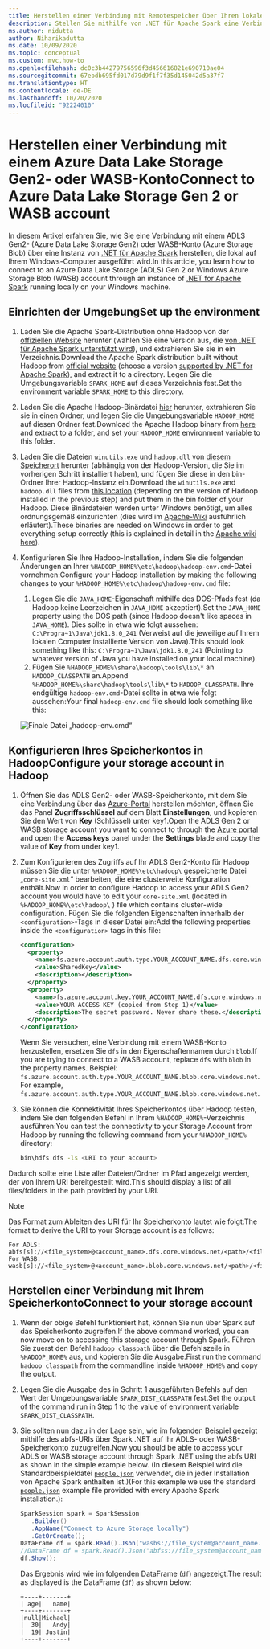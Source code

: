 ```yaml
---
title: Herstellen einer Verbindung mit Remotespeicher über Ihren lokalen Computer
description: Stellen Sie mithilfe von .NET für Apache Spark eine Verbindung mit Azure Storage-Konten über Ihren lokalen Computer her.
ms.author: nidutta
author: Niharikadutta
ms.date: 10/09/2020
ms.topic: conceptual
ms.custom: mvc,how-to
ms.openlocfilehash: dc0c3b44279756596f3d456616821e690710ae04
ms.sourcegitcommit: 67ebdb695fd017d79d9f1f7f35d145042d5a37f7
ms.translationtype: HT
ms.contentlocale: de-DE
ms.lasthandoff: 10/20/2020
ms.locfileid: "92224010"
---
```

# <a name="connect-to-azure-data-lake-storage-gen-2-or-wasb-account"></a><span data-ttu-id="7b237-103">Herstellen einer Verbindung mit einem Azure Data Lake Storage Gen2- oder WASB-Konto</span><span class="sxs-lookup"><span data-stu-id="7b237-103">Connect to Azure Data Lake Storage Gen 2 or WASB account</span></span>

<span data-ttu-id="7b237-104">In diesem Artikel erfahren Sie, wie Sie eine Verbindung mit einem ADLS Gen2- (Azure Data Lake Storage Gen2) oder WASB-Konto (Azure Storage Blob) über eine Instanz von [.NET für Apache Spark](https://github.com/dotnet/spark) herstellen, die lokal auf Ihrem Windows-Computer ausgeführt wird.</span><span class="sxs-lookup"><span data-stu-id="7b237-104">In this article, you learn how to connect to an Azure Data Lake Storage (ADLS) Gen 2 or Windows Azure Storage Blob (WASB) account through an instance of [.NET for Apache Spark](https://github.com/dotnet/spark) running locally on your Windows machine.</span></span>

## <a name="set-up-the-environment"></a><span data-ttu-id="7b237-105">Einrichten der Umgebung</span><span class="sxs-lookup"><span data-stu-id="7b237-105">Set up the environment</span></span>

1. <span data-ttu-id="7b237-106">Laden Sie die Apache Spark-Distribution ohne Hadoop von der [offiziellen Website](https://archive.apache.org/dist/spark/) herunter (wählen Sie eine Version aus, die [von .NET für Apache Spark unterstützt wird](https://github.com/dotnet/spark#supported-apache-spark)), und extrahieren Sie sie in ein Verzeichnis.</span><span class="sxs-lookup"><span data-stu-id="7b237-106">Download the Apache Spark distribution built without Hadoop from [official website](https://archive.apache.org/dist/spark/) (choose a version [supported by .NET for Apache Spark](https://github.com/dotnet/spark#supported-apache-spark)), and extract it to a directory.</span></span> <span data-ttu-id="7b237-107">Legen Sie die Umgebungsvariable `SPARK_HOME` auf dieses Verzeichnis fest.</span><span class="sxs-lookup"><span data-stu-id="7b237-107">Set the environment variable `SPARK_HOME` to this directory.</span></span>
2. <span data-ttu-id="7b237-108">Laden Sie die Apache Hadoop-Binärdatei [hier](http://hadoop.apache.org/releases.html) herunter, extrahieren Sie sie in einen Ordner, und legen Sie die Umgebungsvariable `HADOOP_HOME` auf diesen Ordner fest.</span><span class="sxs-lookup"><span data-stu-id="7b237-108">Download the Apache Hadoop binary from [here](http://hadoop.apache.org/releases.html) and extract to a folder, and set your `HADOOP_HOME` environment variable to this folder.</span></span>
3. <span data-ttu-id="7b237-109">Laden Sie die Dateien `winutils.exe` und `hadoop.dll` von [diesem Speicherort](https://github.com/cdarlint/winutils) herunter (abhängig von der Hadoop-Version, die Sie im vorherigen Schritt installiert haben), und fügen Sie diese in den bin-Ordner Ihrer Hadoop-Instanz ein.</span><span class="sxs-lookup"><span data-stu-id="7b237-109">Download the `winutils.exe` and `hadoop.dll` files from [this location](https://github.com/cdarlint/winutils) (depending on the version of Hadoop installed in the previous step) and put them in the bin folder of your Hadoop.</span></span> <span data-ttu-id="7b237-110">Diese Binärdateien werden unter Windows benötigt, um alles ordnungsgemäß einzurichten (dies wird im [Apache-Wiki](https://cwiki.apache.org/confluence/display/HADOOP2/WindowsProblems) ausführlich erläutert).</span><span class="sxs-lookup"><span data-stu-id="7b237-110">These binaries are needed on Windows in order to get everything setup correctly (this is explained in detail in the [Apache wiki here](https://cwiki.apache.org/confluence/display/HADOOP2/WindowsProblems)).</span></span>
4. <span data-ttu-id="7b237-111">Konfigurieren Sie Ihre Hadoop-Installation, indem Sie die folgenden Änderungen an Ihrer `%HADOOP_HOME%\etc\hadoop\hadoop-env.cmd`-Datei vornehmen:</span><span class="sxs-lookup"><span data-stu-id="7b237-111">Configure your Hadoop installation by making the following changes to your `%HADOOP_HOME%\etc\hadoop\hadoop-env.cmd` file:</span></span>
    1. <span data-ttu-id="7b237-112">Legen Sie die `JAVA_HOME`-Eigenschaft mithilfe des DOS-Pfads fest (da Hadoop keine Leerzeichen in `JAVA_HOME` akzeptiert).</span><span class="sxs-lookup"><span data-stu-id="7b237-112">Set the `JAVA_HOME` property using the DOS path (since Hadoop doesn't like spaces in `JAVA_HOME`).</span></span> <span data-ttu-id="7b237-113">Dies sollte in etwa wie folgt aussehen: `C:\Progra~1\Java\jdk1.8.0_241` (Verweist auf die jeweilige auf Ihrem lokalen Computer installierte Version von Java).</span><span class="sxs-lookup"><span data-stu-id="7b237-113">This should look something like this: `C:\Progra~1\Java\jdk1.8.0_241` (Pointing to whatever version of Java you have installed on your local machine).</span></span>
    2. <span data-ttu-id="7b237-114">Fügen Sie `%HADOOP_HOME%\share\hadoop\tools\lib\*` an `HADOOP_CLASSPATH` an.</span><span class="sxs-lookup"><span data-stu-id="7b237-114">Append `%HADOOP_HOME%\share\hadoop\tools\lib\*` to `HADOOP_CLASSPATH`.</span></span>
    <span data-ttu-id="7b237-115">Ihre endgültige `hadoop-env.cmd`-Datei sollte in etwa wie folgt aussehen:</span><span class="sxs-lookup"><span data-stu-id="7b237-115">Your final `hadoop-env.cmd` file should look something like this:</span></span>

    ![Finale Datei „hadoop-env.cmd“](./media/connect-external-sources/hadoop-env.png)

## <a name="configure-your-storage-account-in-hadoop"></a><span data-ttu-id="7b237-117">Konfigurieren Ihres Speicherkontos in Hadoop</span><span class="sxs-lookup"><span data-stu-id="7b237-117">Configure your storage account in Hadoop</span></span>

1. <span data-ttu-id="7b237-118">Öffnen Sie das ADLS Gen2- oder WASB-Speicherkonto, mit dem Sie eine Verbindung über das [Azure-Portal](https://portal.azure.com) herstellen möchten, öffnen Sie das Panel **Zugriffsschlüssel** auf dem Blatt **Einstellungen**, und kopieren Sie den Wert von **Key** (Schlüssel) unter key1.</span><span class="sxs-lookup"><span data-stu-id="7b237-118">Open the ADLS Gen 2 or WASB storage account you want to connect to through the [Azure portal](https://portal.azure.com) and open the **Access keys** panel under the **Settings** blade and copy the value of **Key** from under key1.</span></span>
2. <span data-ttu-id="7b237-119">Zum Konfigurieren des Zugriffs auf Ihr ADLS Gen2-Konto für Hadoop müssen Sie die unter `%HADOOP_HOME%\etc\hadoop\` gespeicherte Datei „`core-site.xml`“ bearbeiten, die eine clusterweite Konfiguration enthält.</span><span class="sxs-lookup"><span data-stu-id="7b237-119">Now in order to configure Hadoop to access your ADLS Gen2 account you would have to edit your `core-site.xml` (located in `%HADOOP_HOME%\etc\hadoop\` ) file which contains cluster-wide configuration.</span></span> <span data-ttu-id="7b237-120">Fügen Sie die folgenden Eigenschaften innerhalb der `<configuration>`-Tags in dieser Datei ein:</span><span class="sxs-lookup"><span data-stu-id="7b237-120">Add the following properties inside the `<configuration>` tags in this file:</span></span>

    ```xml
    <configuration>
      <property>
        <name>fs.azure.account.auth.type.YOUR_ACCOUNT_NAME.dfs.core.windows.net</name>
        <value>SharedKey</value>
        <description></description>
      </property>
      <property>
        <name>fs.azure.account.key.YOUR_ACCOUNT_NAME.dfs.core.windows.net</name>
        <value>YOUR ACCESS KEY (copied from Step 1)</value>
        <description>The secret password. Never share these.</description>
      </property>
    </configuration>
    ```

    <span data-ttu-id="7b237-121">Wenn Sie versuchen, eine Verbindung mit einem WASB-Konto herzustellen, ersetzen Sie `dfs` in den Eigenschaftennamen durch `blob`.</span><span class="sxs-lookup"><span data-stu-id="7b237-121">If you are trying to connect to a WASB account, replace `dfs` with `blob` in the property names.</span></span> <span data-ttu-id="7b237-122">Beispiel: `fs.azure.account.auth.type.YOUR_ACCOUNT_NAME.blob.core.windows.net`.</span><span class="sxs-lookup"><span data-stu-id="7b237-122">For example, `fs.azure.account.auth.type.YOUR_ACCOUNT_NAME.blob.core.windows.net`.</span></span>
3. <span data-ttu-id="7b237-123">Sie können die Konnektivität Ihres Speicherkontos über Hadoop testen, indem Sie den folgenden Befehl in Ihrem `%HADOOP_HOME%`-Verzeichnis ausführen:</span><span class="sxs-lookup"><span data-stu-id="7b237-123">You can test the connectivity to your Storage Account from Hadoop by running the following command from your `%HADOOP_HOME%` directory:</span></span>

    ```bash
    bin\hdfs dfs -ls <URI to your account>
    ```

<span data-ttu-id="7b237-124">Dadurch sollte eine Liste aller Dateien/Ordner im Pfad angezeigt werden, der von Ihrem URI bereitgestellt wird.</span><span class="sxs-lookup"><span data-stu-id="7b237-124">This should display a list of all files/folders in the path provided by your URI.</span></span>

> [!NOTE]
> <span data-ttu-id="7b237-125">Das Format zum Ableiten des URI für Ihr Speicherkonto lautet wie folgt:</span><span class="sxs-lookup"><span data-stu-id="7b237-125">The format to derive the URI to your Storage account is as follows:</span></span>
>
> ```
> For ADLS: abfs[s]://<file_system>@<account_name>.dfs.core.windows.net/<path>/<file_name>
> For WASB: wasb[s]://<file_system>@<account_name>.blob.core.windows.net/<path>/<file_name>
> ```

## <a name="connect-to-your-storage-account"></a><span data-ttu-id="7b237-126">Herstellen einer Verbindung mit Ihrem Speicherkonto</span><span class="sxs-lookup"><span data-stu-id="7b237-126">Connect to your storage account</span></span>

1. <span data-ttu-id="7b237-127">Wenn der obige Befehl funktioniert hat, können Sie nun über Spark auf das Speicherkonto zugreifen.</span><span class="sxs-lookup"><span data-stu-id="7b237-127">If the above command worked, you can now move on to accessing this storage account through Spark.</span></span> <span data-ttu-id="7b237-128">Führen Sie zuerst den Befehl `hadoop classpath` über die Befehlszeile in `%HADOOP_HOME%` aus, und kopieren Sie die Ausgabe.</span><span class="sxs-lookup"><span data-stu-id="7b237-128">First run the command `hadoop classpath` from the commandline inside `%HADOOP_HOME%` and copy the output.</span></span>
2. <span data-ttu-id="7b237-129">Legen Sie die Ausgabe des in Schritt 1 ausgeführten Befehls auf den Wert der Umgebungsvariable `SPARK_DIST_CLASSPATH` fest.</span><span class="sxs-lookup"><span data-stu-id="7b237-129">Set the output of the command run in Step 1 to the value of environment variable `SPARK_DIST_CLASSPATH`.</span></span>
3. <span data-ttu-id="7b237-130">Sie sollten nun dazu in der Lage sein, wie im folgenden Beispiel gezeigt mithilfe des abfs-URIs über Spark .NET auf Ihr ADLS- oder WASB-Speicherkonto zuzugreifen.</span><span class="sxs-lookup"><span data-stu-id="7b237-130">Now you should be able to access your ADLS or WASB storage account through Spark .NET using the abfs URI as shown in the simple example below.</span></span> <span data-ttu-id="7b237-131">(In diesem Beispiel wird die Standardbeispieldatei [`people.json`](https://github.com/apache/spark/blob/master/examples/src/main/resources/people.json) verwendet, die in jeder Installation von Apache Spark enthalten ist.)</span><span class="sxs-lookup"><span data-stu-id="7b237-131">(For this example we use the standard [`people.json`](https://github.com/apache/spark/blob/master/examples/src/main/resources/people.json) example file provided with every Apache Spark installation.):</span></span>

    ```csharp
    SparkSession spark = SparkSession
       .Builder()
       .AppName("Connect to Azure Storage locally")
       .GetOrCreate();
    DataFrame df = spark.Read().Json("wasbs://file_system@account_name.blob.core.windows.net/path/people.json");
    //DataFrame df = spark.Read().Json("abfss://file_system@account_name.dfs.core.windows.net/path/file.json");
    df.Show();
    ```

    <span data-ttu-id="7b237-132">Das Ergebnis wird wie im folgenden DataFrame (`df`) angezeigt:</span><span class="sxs-lookup"><span data-stu-id="7b237-132">The result as displayed is the DataFrame (`df`) as shown below:</span></span>

    ```text
    +----+-------+
    | age|   name|
    +----+-------+
    |null|Michael|
    |  30|   Andy|
    |  19| Justin|
    +----+-------+
    ```
